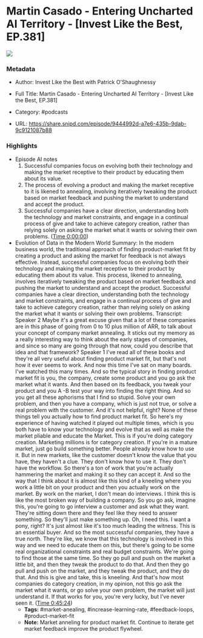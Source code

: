 # Martin Casado - Entering Uncharted AI Territory - [Invest Like the Best, EP.381]

![](https://wsrv.nl/?url=https%3A%2F%2Fmegaphone.imgix.net%2Fpodcasts%2Fef669774-cccd-11ed-889b-c36caad6646f%2Fimage%2FILTB_NEW.png%3Fixlib%3Drails-4.3.1%26max-w%3D3000%26max-h%3D3000%26fit%3Dcrop%26auto%3Dformat%2Ccompress&w=100&h=100)

### Metadata

- Author: Invest Like the Best with Patrick O'Shaughnessy
- Full Title: Martin Casado - Entering Uncharted AI Territory - [Invest Like the Best, EP.381]
- Category: #podcasts



- URL: https://share.snipd.com/episode/9444992d-a7e6-435b-9dab-9c9121087b88

### Highlights

- Episode AI notes
  1. Successful companies focus on evolving both their technology and making the market receptive to their product by educating them about its value.
  2. The process of evolving a product and making the market receptive to it is likened to annealing, involving iteratively tweaking the product based on market feedback and pushing the market to understand and accept the product.
  3. Successful companies have a clear direction, understanding both the technology and market constraints, and engage in a continual process of give and take to achieve category creation, rather than relying solely on asking the market what it wants or solving their own problems. ([Time 0:00:00](https://share.snipd.com/episode-takeaways/bbbc8221-ecf0-4d38-b63e-f67f1fea3659))
- Evolution of Data in the Modern World
  Summary:
  In the modern business world, the traditional approach of finding product-market fit by creating a product and asking the market for feedback is not always effective.
  Instead, successful companies focus on evolving both their technology and making the market receptive to their product by educating them about its value. This process, likened to annealing, involves iteratively tweaking the product based on market feedback and pushing the market to understand and accept the product.
  Successful companies have a clear direction, understanding both the technology and market constraints, and engage in a continual process of give and take to achieve category creation, rather than relying solely on asking the market what it wants or solving their own problems.
  Transcript:
  Speaker 2
  Maybe it's a great excuse given that a lot of these companies are in this phase of going from 0 to 10 plus million of ARR, to talk about your concept of company market annealing. It sticks out my memory as a really interesting way to think about the early stages of companies, and since so many are going through that now, could you describe that idea and that framework?
  Speaker 1
  I've read all of these books and they're all very useful about finding product market fit, but that's not how it ever seems to work. And now this time I've sat on many boards. I've watched this many times. And so the typical story in finding product market fit is you, the company, create some product and you go ask the market what it wants. And then based on its feedback, you tweak your product and you A -B test your way into finding the right thing. And so you get all these aphorisms that I find so stupid. Solve your own problem, and then you have a company, which is just not true, or solve a real problem with the customer. And it's not helpful, right? None of these things tell you actually how to find product market fit. So here's my experience of having watched it played out multiple times, which is you both have to know your technology and evolve that as well as make the market pliable and educate the Market. This is if you're doing category creation. Marketing millions is for category creation. If you're in a mature market, just go build something better. People already know how to use it. But in new markets, like the customer doesn't know the value that you have, they haven't a clue. They don't know how to use it. They don't have the workflow. So there's a ton of work that you're actually hammering the market and making it so they can accept it. And so the way that I think about it is almost like this kind of a kneeling where you work a little bit on your product and then you actually work on the market. By work on the market, I don't mean do interviews. I think this is like the most broken way of building a company. So you go ask, imagine this, you're going to go interview a customer and ask what they want. They're sitting down there and they feel like they need to answer something. So they'll just make something up. Oh, I need this. I want a pony, right? It's just almost like it's too much leading the witness. This is an essential buyer. And so the most successful companies, they have a true north. They're like, we know that this technology is involved in this way and we need to educate them on this, but there's going to be some real organizational constraints and real budget constraints. We're going to find those at the same time. So they go pull and push on the market a little bit, and then they tweak the product to do that. And then they go pull and push on the market, and they tweak the product, and they do that. And this is give and take, this is kneeling. And that's how most companies do category creation, in my opinion, not this go ask the market what it wants, or go solve your own problem, the market will just understand it. If that works for you, you're very lucky, but I've never seen it. ([Time 0:45:24](https://share.snipd.com/snip/3a61266f-36eb-4773-a0de-383413347701))
    - **Tags:** #market-anealing, #increase-learning-rate, #feedback-loops, #product-market-fit
    - **Note:** Market anneling for product market fit. Continue to iterate get market feedback improve the product flywheel.
